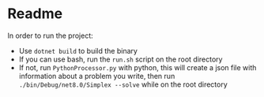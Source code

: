 # Readme

In order to run the project:

- Use `dotnet build` to build the binary
- If you can use bash, run the `run.sh` script on the root directory
- If not, run `PythonProcessor.py` with python, this will create a json file with information about a problem you write, then run `./bin/Debug/net8.0/Simplex --solve` while on the root directory
